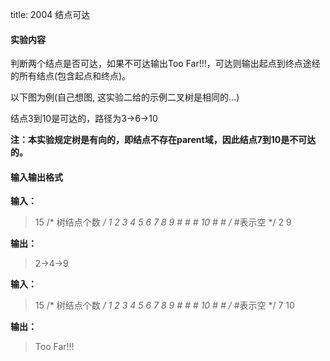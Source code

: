 title: 2004 结点可达 

#### 实验内容

判断两个结点是否可达，如果不可达输出Too Far!!!，可达则输出起点到终点途经的所有结点(包含起点和终点)。

以下图为例(自己想图, 这实验二给的示例二叉树是相同的...)

结点3到10是可达的，路径为3->6->10

**注：本实验规定树是有向的，即结点不存在parent域，因此结点7到10是不可达的。**

#### 输入输出格式

**输入：**

> 15 /* 树结点个数 */
> 1 2 3 4 5 6 7 8 9 # # # 10 # # /* #表示空 */
> 2 9

**输出：**

> 2->4->9

**输入：**

> 15 /* 树结点个数 */
> 1 2 3 4 5 6 7 8 9 # # # 10 # # /* #表示空 */
> 7 10

**输出：**

> Too Far!!!